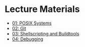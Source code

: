 # Lecture Materials


+ [01: POSIX Systems](slides/01-intro.md)
+ [02: Git](slides/02-git.pdf)
+ [03: Shellscripting and Buildtools](slides/03-shell.pdf)
+ [04: Debugging](slides/04-debugging.pdf)
